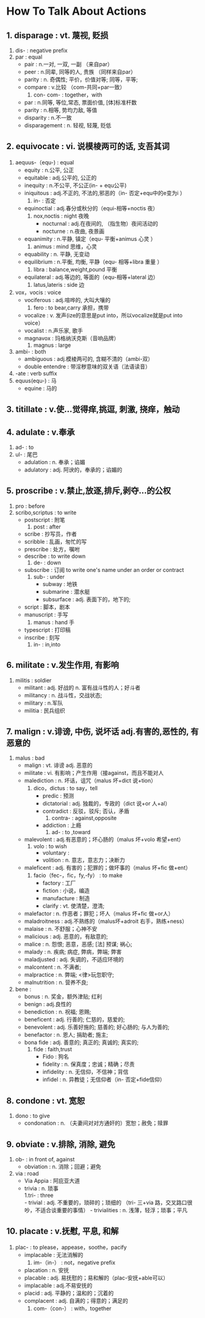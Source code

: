 # How To Talk About Actions

## 1. disparage        :  vt. 蔑视, 贬损
1. dis-                 :            	negative prefix
2. par                  :				equal
	- pair              :               n.一对, 一双, 一副 （来自par）
	- peer              :               n.同辈, 同等的人, 贵族 （同样来自par）
	- parity 			:				n.	奇偶性; 平价，价值对等; 同等，平等;
	- compare           :           	v.比较 （com-共同+par一致） 
		1. con- com-    :               together，with     
	- par                :              n.同等, 等位,常态, 票面价值, [体]标准杆数
	- parity             :              n.相等, 势均力敌, 等值
	- disparity          :            	n.不一致
	- disparagement      :     			n. 轻视, 轻蔑, 贬低


## 2. equivocate       :  vi. 说模棱两可的话, 支吾其词 

1. aequus-（equ-)         	: 			   	equal  
	- equity              	:              	n.公平, 公正 
	- equitable           	:              	adj.公平的, 公正的
	- inequity            	:              	n.不公平, 不公正(in- + equ公平)
	- iniquitous          	:               adj.不正的, 不法的,邪恶的（in- 否定+equ中的e变为i ）
		1. in- 				:				否定
	- equinoctial           :	            adj.春分或秋分的（equi-相等+noctis 夜）  
		1. nox,noctis       :	            night     夜晚
			- nocturnal     :               adj.在夜间的, （指生物）夜间活动的 
			- nocturne     	:               n.夜曲, 夜景画
	- equanimity     		:		        n.平静, 镇定（equ- 平衡+animus 心灵 ）
		1. animus           :				mind   思维，心灵
	- equability            :				n. 平静, 无变动 
	- equilibrium           :   	        n.平衡, 均衡, 平静（equ- 相等+libra 重量 ）  
		1. libra    	 	: 	            balance,weight,pound           平衡       
	- equilateral           :			 	adj.等边的, 等面的（equ-相等+lateral 边） 
		1. latus,lateris   	:  				side      边 
2. vox，vocis               :			    voice       
	- vociferous           	:				adj.喧哗的, 大叫大嚷的  
		1. fero            	:	    		to bear,carry                          承担，携带	      
	- vocalize              :				v. 发声(ize的意思是put into，所以vocalize就是put into voice）
	- vocalist              :				n.声乐家, 歌手
	- magnavox				:				玛格纳沃克斯（音响品牌）
		1. magnus           :               large  
3. ambi-                    :         		both
	- ambiguous            	: 				adj.模棱两可的, 含糊不清的（ambi-双）
	- double entendre       :  				带淫秽意味的双关语（法语读音）      
4. -ate                    	:            	verb suffix
5. equus(equ-)              :               马
	- equine 				:				马的

## 3. titillate        :        v.使…觉得痒,挑逗, 刺激, 挠痒，触动

## 4. adulate          :    v.奉承
1. ad- 					: 		to
2. ul-					:		尾巴
	- adulation         : 		n. 奉承；谄媚                       
	- adulatory         :     	adj. 阿谀的，奉承的；谄媚的

## 5. proscribe        :   v.禁止,放逐,排斥,剥夺…的公权
1. pro						: 		before
2. scribo,scriptus 			:	 	to write
	- postscript			:		附笔
		1. post 			: 		after
	- scribe				:		抄写员，作者
	- scribble				:		乱画，匆忙的写
	- prescribe				:		处方，嘱咐
	- describe				:	 	to write down
		1. de- 				:		down
	- subscribe				:	 	订阅 to write one's name under an order or contract
		1. sub- 			: 		under
			- subway		:		地铁
			- submarine		:		潜水艇
			- subsurface	:		adj.	表面下的，地下的;
	- script 				:		脚本，剧本
	- manuscript			:		手写
		1. manus 			:	 	hand 手
	- typescript			:		打印稿
	- inscribe				: 		刻写
		1. in-				: 		in,into


## 6. militate         :      v.发生作用, 有影响
1. militis                       	:          	soldier 
	- militant                   	:			adj. 好战的  n. 富有战斗性的人；好斗者                 
	- militancy                  	:			n.	战斗性，交战状态;
	- military						:			n.军队
	- militia						:			民兵组织

## 7. malign           :    v.诽谤, 中伤, 说坏话 adj.有害的,恶性的, 有恶意的 
1. malus								: 		bad
	- malign                    		:		vt. 诽谤 adj. 恶意的                  
	- militate                  		:		vi. 有影响；产生作用（接against，而且不能对人
	- malediction            			:		n. 坏话，诅咒（malus 坏+dict 说+tion）
		1. dico，dictus         			:     	to say，tell      
			- predic					:		预测
			- dictatorial       		:       adj. 独裁的，专政的（dict 说+or 人+al）
			- contradict				:		反驳，驳斥; 否认，矛盾
				1. contra- 				: 		against,opposite
			- addiction					:		上瘾
				1. ad- 					: 		to ,toward                         
	- malevolent             			:		adj.有恶意的；坏心肠的（malus 坏+volo 希望+ent）         
		1. volo                 		: 	    to wish           
			- voluntary         		:          
			- volition          		:       n. 意志，意志力；决断力                              
	- maleficent              			:		adj. 有害的；犯罪的；做坏事的（malus 坏+fic 做+ent） 
		1. facio（fec-，fic，fy,-fy）    :    	to make
			- factory					:		工厂
			- fiction					:		小说，编造
			- manufacture				:		制造
			- clarify					:		vt.	使清楚，澄清;
	- malefactor              			:		n. 作恶者；罪犯；坏人（malus 坏+fic 做+or人） 
	- maladroitness        				:		adj.不熟练的（malus坏+adroit 右手，熟练+ness）
	- malaise                  			:		n. 不舒服；心神不安     
	- malicious	   						:			adj.	恶意的，有敌意的;
	- malice   							:			n.	怨恨; 恶意，恶感; [法] 预谋; 祸心;
	- malady   							:			n.	疾病; 病症, 弊病，弊端; 弊害
	- maladjusted   					:			adj.	失调的，不适应环境的
	- malcontent   						:			n.	不满者;
	- malpractice   					:			n.	弊端; <律>玩忽职守; 
	- malnutrition   					:			n.	营养不良;
2. bene									:
	- bonus								:			n.	奖金，额外津贴; 红利
	- benign							:			adj.良性的
	- benediction						:			n.	祝福; 恩赐; 
	- beneficent						:			adj.	行善的; 仁慈的，慈爱的;
	- benevolent						:			adj.	乐善好施的; 慈善的; 好心肠的; 与人为善的;
	- benefactor						:			n.	恩人; 捐助者; 施主;
	- bona fide							:			adj.	善意的; 真正的; 真诚的; 真实的;
		1. fide							:			faith,trust
			- Fido						:			狗名
			- fidelity                  :         	n. 保真度；忠诚；精确；尽责
			- infidelity                :          	n. 无信仰，不信神；背信
			- infidel                   :          	n. 异教徒；无信仰者（in- 否定+fide信仰）

## 8. condone          :  vt. 宽恕
1. dono                       			:       to give
	- condonation                    	:		n. （夫妻间对对方通奸的）宽恕；赦免；赎罪

## 9. obviate          :    v.排除, 消除, 避免
1. ob-									:	in front of, against
	- obviation                 		:	n. 消除；回避；避免
2. via                                  :   road   
	- Via Appia							:	阿庇亚大道
	- trivia                       		:	n. 琐事                                   
		1.tri-                          :   three              
			- trivial      				:	adj. 不重要的，琐碎的；琐细的 （tri- 三+via 路，交叉路口很吵，不适合谈重要的事情）
			- trivialities              :	n. 浅薄，轻浮；琐事；平凡                       

		 
## 10. placate         :   v.抚慰, 平息, 和解

1. plac-                               	:		to please，appease，soothe，pacify
	- implacable						:		无法消解的
		1. im-（in-）                   	:    	not，negative prefix
	- placation                         :		n. 安抚                                
	- placable                          :		adj. 易抚慰的；易和解的（plac-安抚+able可以） 
	- implacable                      	:		adj.不易安抚的                                  
	- placid                            :		adj. 平静的；温和的；沉着的
	- complacent                     	:		adj. 自满的；得意的；满足的
		1. com-（con-）                 	:		with，together
